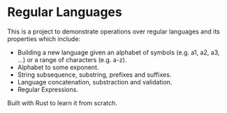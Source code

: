 # Regular Languages
This is a project to demonstrate operations over regular languages and its properties which include:
- Building a new language given an alphabet of symbols (e.g. a1, a2, a3, ...) or a range of characters (e.g. a-z).
- Alphabet to some exponent.
- String subsequence, substring, prefixes and suffixes.
- Language concatenation, substraction and validation.
- Regular Expressions.

Built with Rust to learn it from scratch.
